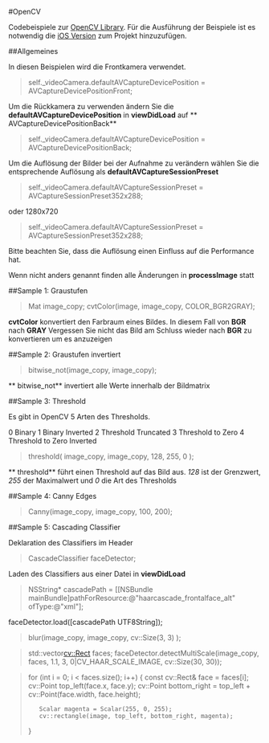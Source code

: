 #OpenCV

Codebeispiele zur [OpenCV Library](www.opencv.org). Für die Ausführung der Beispiele ist es notwendig die [iOS Version](http://opencv.org/downloads.html) zum Projekt hinzuzufügen.

##Allgemeines

In diesen Beispielen wird die Frontkamera verwendet.

>self._videoCamera.defaultAVCaptureDevicePosition = AVCaptureDevicePositionFront;

Um die Rückkamera zu verwenden ändern Sie die **defaultAVCaptureDevicePosition** in **viewDidLoad** auf ** AVCaptureDevicePositionBack**

>self._videoCamera.defaultAVCaptureDevicePosition = AVCaptureDevicePositionBack;

Um die Auflösung der Bilder bei der Aufnahme zu verändern wählen Sie die entsprechende Auflösung als **defaultAVCaptureSessionPreset**

>self._videoCamera.defaultAVCaptureSessionPreset = AVCaptureSessionPreset352x288;

oder 1280x720

>self._videoCamera.defaultAVCaptureSessionPreset = AVCaptureSessionPreset352x288;

Bitte beachten Sie, dass die Auflösung einen Einfluss auf die Performance hat.

Wenn nicht anders genannt finden alle Änderungen in **processImage** statt

##Sample 1: Graustufen

>Mat image_copy;
>cvtColor(image, image_copy, COLOR_BGR2GRAY);

**cvtColor** konvertiert den Farbraum eines Bildes. In diesem Fall von **BGR** nach **GRAY**
Vergessen Sie nicht das Bild am Schluss wieder nach **BGR** zu konvertieren um es anzuzeigen

##Sample 2: Graustufen invertiert

>bitwise_not(image_copy, image_copy);

** bitwise_not** invertiert alle Werte innerhalb der Bildmatrix

##Sample 3: Threshold

Es gibt in OpenCV 5 Arten des Thresholds.

0 Binary
1 Binary Inverted
2 Threshold Truncated
3 Threshold to Zero
4 Threshold to Zero Inverted

>threshold( image_copy, image_copy, 128, 255, 0 );

** threshold** führt einen Threshold auf das Bild aus. _128_ ist der Grenzwert, _255_ der Maximalwert und _0_ die Art des Thresholds

##Sample 4: Canny Edges

>Canny(image_copy, image_copy, 100, 200);

##Sample 5: Cascading Classifier

Deklaration des Classifiers im Header
>CascadeClassifier faceDetector;

Laden des Classifiers aus einer Datei in **viewDidLoad**
>NSString* cascadePath = [[NSBundle mainBundle]pathForResource:@"haarcascade_frontalface_alt" ofType:@"xml"];
    
faceDetector.load([cascadePath UTF8String]);

>blur(image_copy, image_copy, cv::Size(3, 3) );
    
>std::vector<cv::Rect> faces;
>faceDetector.detectMultiScale(image_copy, faces, 1.1, 3, 0|CV_HAAR_SCALE_IMAGE, cv::Size(30, 30));
    
>for (int i = 0; i < faces.size(); i++)
>{
>	const cv::Rect& face = faces[i];
>        cv::Point top_left(face.x, face.y);
>        cv::Point bottom_right = top_left + cv::Point(face.width, face.height);
>        
>        Scalar magenta = Scalar(255, 0, 255);
>        cv::rectangle(image, top_left, bottom_right, magenta);
>}

